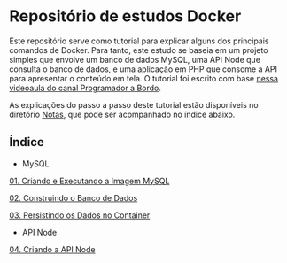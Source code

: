 # Repositório de estudos Docker

Este repositório serve como tutorial para explicar alguns dos principais comandos de Docker. Para tanto, este estudo se baseia em um projeto simples que envolve um banco de dados MySQL, uma API Node que consulta o banco de dados, e uma aplicação em PHP que consome a API para apresentar o conteúdo em tela. O tutorial foi escrito com base [nessa videoaula do canal Programador a Bordo](https://www.youtube.com/watch?v=Kzcz-EVKBEQ&t=3s).

As explicações do passo a passo deste tutorial estão disponíveis no diretório [Notas](https://github.com/fergo8/docker-app-node-mysql-php/tree/master/notas), que pode ser acompanhado no índice abaixo.

## Índice

- MySQL

[01. Criando e Executando a Imagem MySQL](https://github.com/fergo8/docker-app-node-mysql-php/blob/master/notas/01-criando-e-executando-a-imagem-mysql.md)

[02. Construindo o Banco de Dados](https://github.com/fergo8/docker-app-node-mysql-php/blob/master/notas/02-construindo-o-banco-de-dados.md)

[03. Persistindo os Dados no Container](https://github.com/fergo8/docker-app-node-mysql-php/blob/master/notas/03-persistindo-os-dados-no-container.md)

- API Node

[04. Criando a API Node](https://github.com/fergo8/docker-app-node-mysql-php/blob/master/notas/04-criando-a-api-node.md)
